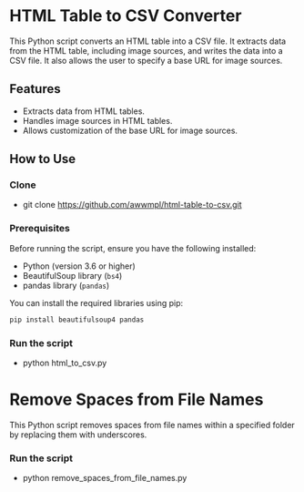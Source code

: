# HTML Table to CSV Converter

This Python script converts an HTML table into a CSV file. It extracts data from the HTML table, including image sources, and writes the data into a CSV file. It also allows the user to specify a base URL for image sources.

## Features

- Extracts data from HTML tables.
- Handles image sources in HTML tables.
- Allows customization of the base URL for image sources.

## How to Use

### Clone
- git clone https://github.com/awwmpl/html-table-to-csv.git

### Prerequisites

Before running the script, ensure you have the following installed:

- Python (version 3.6 or higher)
- BeautifulSoup library (`bs4`)
- pandas library (`pandas`)

You can install the required libraries using pip:

```bash
pip install beautifulsoup4 pandas
```

### Run the script
- python html_to_csv.py

# Remove Spaces from File Names

This Python script removes spaces from file names within a specified folder by replacing them with underscores.

### Run the script
- python remove_spaces_from_file_names.py